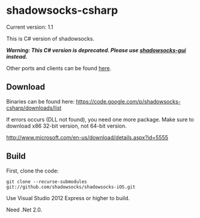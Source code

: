 shadowsocks-csharp
===========

Current version: 1.1

This is C# version of shadowsocks.

***Warning: This C# version is deprecated. Please use [shadowsocks-gui](https://github.com/shadowsocks/shadowsocks-gui) instead.***

Other ports and clients can be found [here](https://github.com/clowwindy/shadowsocks/wiki/Ports-and-Clients).

Download
-----------

Binaries can be found here: https://code.google.com/p/shadowsocks-csharp/downloads/list

If errors occurs (DLL not found), you need one more package. Make sure to download x86 32-bit version, not 64-bit version.

http://www.microsoft.com/en-us/download/details.aspx?id=5555

Build
-----------

First, clone the code:

    git clone --recurse-submodules git://github.com/shadowsocks/shadowsocks-iOS.git

Use Visual Studio 2012 Express or higher to build.

Need .Net 2.0.
